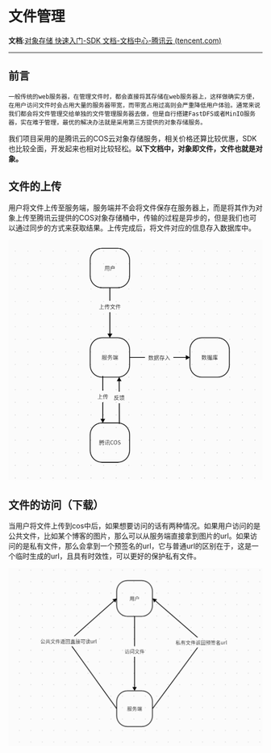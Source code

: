 # 文件管理



**文档**:[对象存储 快速入门-SDK 文档-文档中心-腾讯云 (tencent.com)](https://cloud.tencent.com/document/product/436/10199)

------

## 前言  

 	一般传统的web服务器，在管理文件时，都会直接将其存储在web服务器上，这样做确实方便，在用户访问文件时会占用大量的服务器带宽，而带宽占用过高则会严重降低用户体验。通常来说我们都会将文件管理交给单独的文件管理服务器去做，但是自行搭建FastDFS或者MinIO服务器，实在难于管理，最优的解决办法就是采用第三方提供的对象存储服务。

​	我们项目采用的是腾讯云的COS云对象存储服务，相关价格还算比较优惠，SDK也比较全面，开发起来也相对比较轻松。**以下文档中，对象即文件，文件也就是对象。**



## 文件的上传

​	用户将文件上传至服务端，服务端并不会将文件保存在服务器上，而是将其作为对象上传至腾讯云提供的COS对象存储桶中，传输的过程是异步的，但是我们也可以通过同步的方式来获取结果。上传完成后，将文件对应的信息存入数据库中。

![image-20220819190853927](assets/%E8%85%BE%E8%AE%AFCOS/image-20220819190853927.png)

## 文件的访问（下载）

​	当用户将文件上传到cos中后，如果想要访问的话有两种情况。如果用户访问的是公共文件，比如某个博客的图片，那么可以从服务端直接拿到图片的url。如果访问的是私有文件，那么会拿到一个预签名的url，它与普通url的区别在于，这是一个临时生成的url，且具有时效性，可以更好的保护私有文件。

![image-20220819202546996](assets/%E8%85%BE%E8%AE%AFCOS/image-20220819202546996.png)